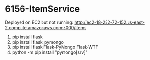 # 6156-ItemService

Deployed on EC2 but not running: http://ec2-18-222-72-152.us-east-2.compute.amazonaws.com:5000/items
1. pip install flask
2. pip install flask_pymongo
3. pip install flask Flask-PyMongo Flask-WTF 
4. python -m pip install "pymongo[srv]"
